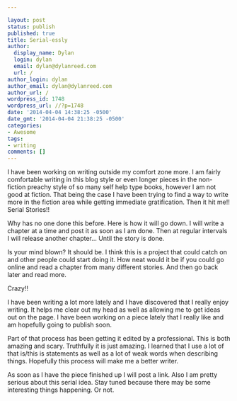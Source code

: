 ```yaml
---

layout: post
status: publish
published: true
title: Serial-essly
author:
  display_name: Dylan
  login: dylan
  email: dylan@dylanreed.com
  url: /
author_login: dylan
author_email: dylan@dylanreed.com
author_url: /
wordpress_id: 1748
wordpress_url: //?p=1748
date: '2014-04-04 14:38:25 -0500'
date_gmt: '2014-04-04 21:38:25 -0500'
categories:
- Awesome
tags:
- writing
comments: []
---
```


I have been working on writing outside my comfort zone more. I am fairly comfortable writing in this blog style or even longer pieces in the non-fiction preachy style of so many self help type books, however I am not good at fiction. That being the case I have been trying to find a way to write more in the fiction area while getting immediate gratification. Then it hit me!! Serial Stories!!

Why has no one done this before. Here is how it will go down. I will write a chapter at a time and post it as soon as I am done. Then at regular intervals I will release another chapter... Until the story is done.

Is your mind blown? It should be. I think this is a project that could catch on and other people could start doing it. How neat would it be if you could go online and read a chapter from many different stories. And then go back later and read more.

Crazy!!

I have been writing a lot more lately and I have discovered that I really enjoy writing. It helps me clear out my head as well as allowing me to get ideas out on the page. I have been working on a piece lately that I really like and am hopefully going to publish soon.

Part of that process has been getting it edited by a professional. This is both amazing and scary. Truthfully it is just amazing. I learned that I use a lot of that is/this is statements as well as a lot of weak words when describing things. Hopefully this process will make me a better writer.

As soon as I have the piece finished up I will post a link. Also I am pretty serious about this serial idea. Stay tuned because there may be some interesting things happening. Or not.
